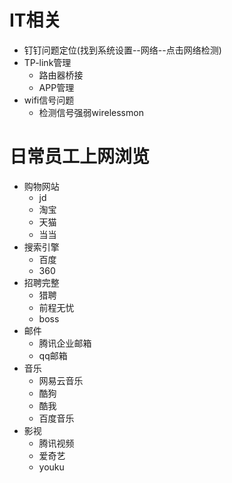 # IT相关
- 钉钉问题定位(找到系统设置--网络--点击网络检测)
- TP-link管理
  - 路由器桥接
  - APP管理
- wifi信号问题
  - 检测信号强弱wirelessmon
# 日常员工上网浏览
- 购物网站
  - jd
  - 淘宝
  - 天猫
  - 当当
- 搜索引擎
  - 百度
  - 360
- 招聘完整
  - 猎聘
  - 前程无忧
  - boss
- 邮件
  - 腾讯企业邮箱
  - qq邮箱
- 音乐
  - 网易云音乐
  - 酷狗
  - 酷我
  - 百度音乐
- 影视
  - 腾讯视频
  - 爱奇艺
  - youku
